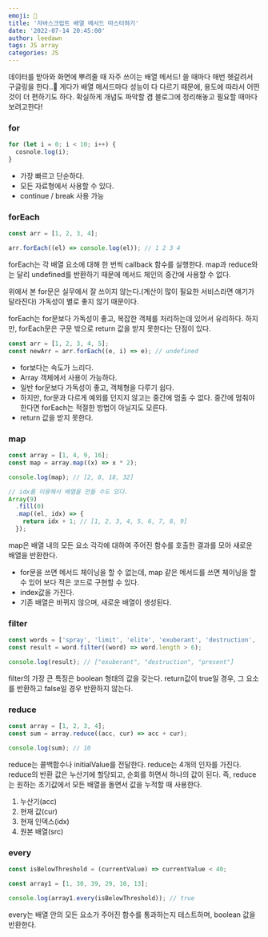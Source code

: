 ```yaml
---
emoji: 🌌
title: '자바스크립트 배열 메서드 마스터하기'
date: '2022-07-14 20:45:00'
author: leedawn
tags: JS array
categories: JS
---
```


데이터를 받아와 화면에 뿌려줄 때 자주 쓰이는 배열 메서드! 쓸 때마다 매번 헷갈려서 구글링을 한다..🥲 게다가 배열 메서드마다 성능이 다 다르기 때문에, 용도에 따라서 어떤 것이 더 편하기도 하다. 확실하게 개념도 파악할 겸 블로그에 정리해놓고 필요할 때마다 보려고한다!

### for

```javascript
for (let i = 0; i < 10; i++) {
  cosnole.log(i);
}
```

- 가장 빠르고 단순하다.
- 모든 자료형에서 사용할 수 있다.
- continue / break 사용 가능

### forEach

```javascript
const arr = [1, 2, 3, 4];

arr.forEach((el) => console.log(el)); // 1 2 3 4
```

forEach는 각 배열 요소에 대해 한 번씩 callback 함수를 실행한다. map과 reduce와는 달리 undefined를 반환하기 때문에 메서드 체인의 중간에 사용할 수 없다.

위에서 본 for문은 실무에서 잘 쓰이지 않는다.(계산이 많이 필요한 서비스라면 얘기가 달라진다) 가독성이 별로 좋지 않기 때문이다.

forEach는 for문보다 가독성이 좋고, 복잡한 객체를 처리하는데 있어서 유리하다. 하지만, forEach문은 구문 밖으로 return 값을 받지 못한다는 단점이 있다.

```javascript
const arr = [1, 2, 3, 4, 5];
const newArr = arr.forEach((e, i) => e); // undefined
```

- for보다는 속도가 느리다.
- Array 객체에서 사용이 가능하다.
- 일반 for문보다 가독성이 좋고, 객체형을 다루기 쉽다.
- 하지만, for문과 다르게 예외를 던지지 않고는 중간에 멈출 수 없다. 중간에 멈춰야한다면 forEach는 적절한 방법이 아닐지도 모른다.
- return 값을 받지 못한다.

### map

```javascript
const array = [1, 4, 9, 16];
const map = array.map((x) => x * 2);

console.log(map); // [2, 8, 18, 32]

// idx를 이용해서 배열을 만들 수도 있다.
Array(9)
  .fill(0)
  .map((el, idx) => {
    return idx + 1; // [1, 2, 3, 4, 5, 6, 7, 8, 9]
  });
```

map은 배열 내의 모든 요소 각각에 대하여 주어진 함수를 호출한 결과를 모아 새로운 배열을 반환한다.

- for문을 쓰면 메서드 체이닝을 할 수 없는데, map 같은 메서드를 쓰면 체이닝을 할 수 있어 보다 적은 코드로 구현할 수 있다.
- index값을 가진다.
- 기존 배열은 바뀌지 않으며, 새로운 배열이 생성된다.

### filter

```javascript
const words = ['spray', 'limit', 'elite', 'exuberant', 'destruction', 'present'];
const result = word.filter((word) => word.length > 6);

console.log(result); // ["exuberant", "destruction", "present"]
```

filter의 가장 큰 특징은 boolean 형태의 값을 갖는다. return값이 true일 경우, 그 요소를 반환하고 false일 경우 반환하지 않는다.

### reduce

```javascript
const array = [1, 2, 3, 4];
const sum = array.reduce((acc, cur) => acc + cur);

console.log(sum); // 10
```

reduce는 콜백함수나 initialValue를 전달한다. reduce는 4개의 인자를 가진다. reduce의 반환 값은 누산기에 할당되고, 순회를 하면서 하나의 값이 된다. 즉, reduce는 원하는 초기값에서 모든 배열을 돌면서 값을 누적할 때 사용한다.

1. 누산기(acc)
2. 현재 값(cur)
3. 현재 인덱스(idx)
4. 원본 배열(src)

### every

```javascript
const isBelowThreshold = (currentValue) => currentValue < 40;

const array1 = [1, 30, 39, 29, 10, 13];

console.log(array1.every(isBelowThreshold)); // true
```

every는 배열 안의 모든 요소가 주어진 함수를 통과하는지 테스트하며, boolean 값을 반환한다.

```toc

```
